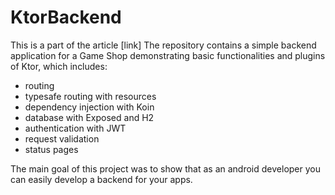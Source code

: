 # KtorBackend
This is a part of the article [link] 
The repository contains a simple backend application for a Game Shop demonstrating basic functionalities and plugins of Ktor, which includes:

- routing
- typesafe routing with resources
- dependency injection with Koin
- database with Exposed and H2
- authentication with JWT
- request validation
- status pages

The main goal of this project was to show that as an android developer you can easily develop a backend for your apps.
